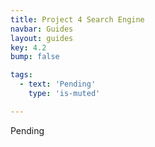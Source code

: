 ```yaml
---
title: Project 4 Search Engine
navbar: Guides
layout: guides
key: 4.2
bump: false

tags:
  - text: 'Pending'
    type: 'is-muted'

---
```


Pending
